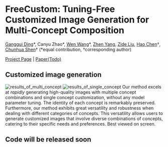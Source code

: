 # FreeCustom: Tuning-Free Customized Image Generation for Multi-Concept Composition

[Ganggui Ding](dingangui.github.io)\*, Canyu Zhao\*, [Wen Wang](https://scholar.google.com/citations?user=1ks0R04AAAAJ&hl=zh-CN)\*, [Zhen Yang](https://zhenyangcs.github.io/), [Zide Liu](https://github.com/zideliu), [Hao Chen](https://scholar.google.com/citations?user=FaOqRpcAAAAJ)&#8224;, [Chunhua Shen](https://cshen.github.io/)&#8224; (*equal contribution, &#8224;corresponding author)

[Project Page](https://aim-uofa.github.io/FreeCustom/docs) | [Paper(Todo)]()

## Customized image generation
![results_of_multi_concept](docs/static/images/results_of_multi_concept.png)
![results_of_single_concept](docs/static/images/results_of_single_concept.png)
Our method excels at *rapidly* generating high-quality images with multiple concept combinations and single concept customization, without any model parameter tuning. The identity of each concept is remarkably preserved. Furthermore, our method exhibits great versatility and robustness when dealing with different categories of concepts. This versatility allows users to generate customized images that involve diverse combinations of concepts, catering to their specific needs and preferences. Best viewed on screen.

## Code will be released soon

<!-- ### BibTeX

```bibtex

``` -->


